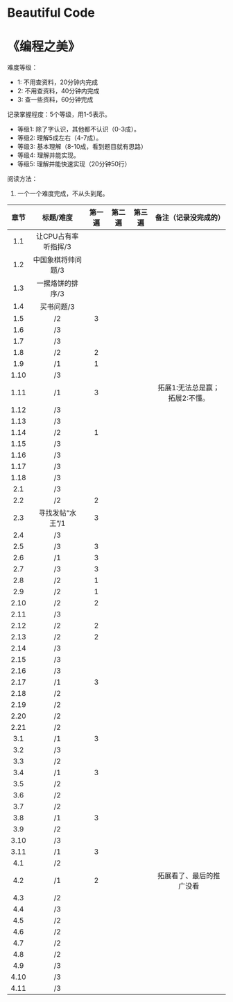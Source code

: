 # Beautiful Code
# 《编程之美》



难度等级：

* 1: 不用查资料，20分钟内完成
* 2: 不用查资料，40分钟内完成
* 3: 查一些资料，60分钟完成




记录掌握程度：5个等级，用1-5表示。

- 等级1: 除了字认识，其他都不认识（0-3成）。
- 等级2: 理解5成左右（4-7成）。
- 等级3: 基本理解（8-10成，看到题目就有思路）
- 等级4: 理解并能实现。
- 等级5: 理解并能快速实现（20分钟50行）



阅读方法：

1. 一个一个难度完成，不从头到尾。




|  章节  |    标题/难度     | 第一遍  | 第二遍  | 第三遍  |    备注（记录没完成的）     |
| :--: | :----------: | :--: | :--: | :--: | :---------------: |
| 1.1  | 让CPU占有率听指挥/3 |      |      |      |                   |
| 1.2  |  中国象棋将帅问题/3  |      |      |      |                   |
| 1.3  |  一摞烙饼的排序/3   |      |      |      |                   |
| 1.4  |    买书问题/3    |      |      |      |                   |
| 1.5  |      /2      |  3   |      |      |                   |
| 1.6  |      /3      |      |      |      |                   |
| 1.7  |      /3      |      |      |      |                   |
| 1.8  |      /2      |  2   |      |      |                   |
| 1.9  |      /1      |  1   |      |      |                   |
| 1.10 |      /3      |      |      |      |                   |
| 1.11 |      /1      |  3   |      |      | 拓展1:无法总是赢；拓展2:不懂。 |
| 1.12 |      /3      |      |      |      |                   |
| 1.13 |      /3      |      |      |      |                   |
| 1.14 |      /2      |  1   |      |      |                   |
| 1.15 |      /3      |      |      |      |                   |
| 1.16 |      /3      |      |      |      |                   |
| 1.17 |      /3      |      |      |      |                   |
| 1.18 |      /3      |      |      |      |                   |
| 2.1  |      /3      |      |      |      |                   |
| 2.2  |      /2      |  2   |      |      |                   |
| 2.3  |  寻找发帖“水王”/1  |  3   |      |      |                   |
| 2.4  |      /3      |      |      |      |                   |
| 2.5  |      /3      |  3   |      |      |                   |
| 2.6  |      /1      |  3   |      |      |                   |
| 2.7  |      /3      |  3   |      |      |                   |
| 2.8  |      /2      |  1   |      |      |                   |
| 2.9  |      /2      |  1   |      |      |                   |
| 2.10 |      /2      |  2   |      |      |                   |
| 2.11 |      /3      |      |      |      |                   |
| 2.12 |      /2      |  2   |      |      |                   |
| 2.13 |      /2      |  2   |      |      |                   |
| 2.14 |      /3      |      |      |      |                   |
| 2.15 |      /3      |      |      |      |                   |
| 2.16 |      /3      |      |      |      |                   |
| 2.17 |      /1      |  3   |      |      |                   |
| 2.18 |      /2      |      |      |      |                   |
| 2.19 |      /2      |      |      |      |                   |
| 2.20 |      /2      |      |      |      |                   |
| 2.21 |      /2      |      |      |      |                   |
| 3.1  |      /1      |  3   |      |      |                   |
| 3.2  |      /3      |      |      |      |                   |
| 3.3  |      /2      |      |      |      |                   |
| 3.4  |      /1      |  3   |      |      |                   |
| 3.5  |      /2      |      |      |      |                   |
| 3.6  |      /2      |      |      |      |                   |
| 3.7  |      /2      |      |      |      |                   |
| 3.8  |      /1      |  3   |      |      |                   |
| 3.9  |      /2      |      |      |      |                   |
| 3.10 |      /3      |      |      |      |                   |
| 3.11 |      /1      |  3   |      |      |                   |
| 4.1  |      /2      |      |      |      |                   |
| 4.2  |      /1      |  2   |      |      |   拓展看了、最后的推广没看    |
| 4.3  |      /2      |      |      |      |                   |
| 4.4  |      /3      |      |      |      |                   |
| 4.5  |      /2      |      |      |      |                   |
| 4.6  |      /2      |      |      |      |                   |
| 4.7  |      /2      |      |      |      |                   |
| 4.8  |      /2      |      |      |      |                   |
| 4.9  |      /3      |      |      |      |                   |
| 4.10 |      /3      |      |      |      |                   |
| 4.11 |      /3      |      |      |      |                   |
